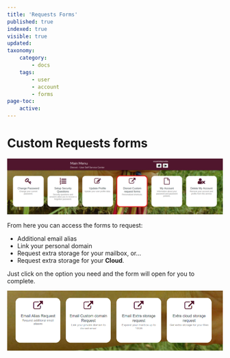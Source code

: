 ```yaml
---
title: 'Requests Forms'
published: true
indexed: true
visible: true
updated:
taxonomy:
    category:
        - docs
    tags:
        - user
        - account
        - forms
page-toc:
    active: 
---
```


# Custom Requests forms

![](en/dashboard_forms.png)

From here you can access the forms to request:
- Additional email alias
- Link your personal domain
- Request extra storage for your mailbox, or...
- Request extra storage for your **Cloud**.

Just click on the option you need and the form will open for you to complete.

![](en/forms.png)
